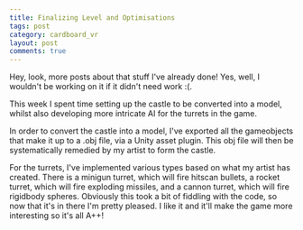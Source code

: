 ```yaml
---
title: Finalizing Level and Optimisations
tags: post
category: cardboard_vr
layout: post
comments: true
---
```


Hey, look, more posts about that stuff I've already done! Yes, well, I wouldn't be working on it if it didn't need work :(.

This week I spent time setting up the castle to be converted into a model, whilst also developing more intricate AI for the turrets in the game. 

In order to convert the castle into a model, I've exported all the gameobjects that make it up to a .obj file, via a Unity asset plugin. This obj file will then be systematically remedied by my artist to form the castle.

For the turrets, I've implemented various types based on what my artist has created. There is a minigun turret, which will fire hitscan bullets, a rocket turret, which will fire exploding missiles, and a cannon turret, which will fire rigidbody spheres. Obviously this took a bit of fiddling with the code, so now that it's in there I'm pretty pleased. I like it and it'll make the game more interesting so it's all A++!